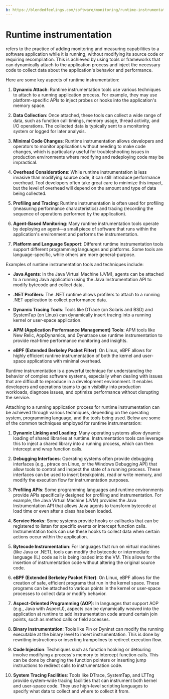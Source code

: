 ```yaml
---
b: https://blendedfeelings.com/software/monitoring/runtime-instrumentation.md
---
```


# Runtime instrumentation 
refers to the practice of adding monitoring and measuring capabilities to a software application while it is running, without modifying its source code or requiring recompilation. This is achieved by using tools or frameworks that can dynamically attach to the application process and inject the necessary code to collect data about the application's behavior and performance.

Here are some key aspects of runtime instrumentation:

1. **Dynamic Attach**: Runtime instrumentation tools use various techniques to attach to a running application process. For example, they may use platform-specific APIs to inject probes or hooks into the application's memory space.

2. **Data Collection**: Once attached, these tools can collect a wide range of data, such as function call timings, memory usage, thread activity, and I/O operations. The collected data is typically sent to a monitoring system or logged for later analysis.

3. **Minimal Code Changes**: Runtime instrumentation allows developers and operators to monitor applications without needing to make code changes, which is particularly useful for troubleshooting issues in production environments where modifying and redeploying code may be impractical.

4. **Overhead Considerations**: While runtime instrumentation is less invasive than modifying source code, it can still introduce performance overhead. Tool developers often take great care to minimize this impact, but the level of overhead will depend on the amount and type of data being collected.

5. **Profiling and Tracing**: Runtime instrumentation is often used for profiling (measuring performance characteristics) and tracing (recording the sequence of operations performed by the application).

6. **Agent-Based Monitoring**: Many runtime instrumentation tools operate by deploying an agent—a small piece of software that runs within the application's environment and performs the instrumentation.

7. **Platform and Language Support**: Different runtime instrumentation tools support different programming languages and platforms. Some tools are language-specific, while others are more general-purpose.

Examples of runtime instrumentation tools and techniques include:

- **Java Agents**: In the Java Virtual Machine (JVM), agents can be attached to a running Java application using the Java Instrumentation API to modify bytecode and collect data.

- **.NET Profilers**: The .NET runtime allows profilers to attach to a running .NET application to collect performance data.

- **Dynamic Tracing Tools**: Tools like DTrace (on Solaris and BSD) and SystemTap (on Linux) can dynamically insert tracing into a running kernel or user-space application.

- **APM (Application Performance Management) Tools**: APM tools like New Relic, AppDynamics, and Dynatrace use runtime instrumentation to provide real-time performance monitoring and insights.

- **eBPF (Extended Berkeley Packet Filter)**: On Linux, eBPF allows for highly efficient runtime instrumentation of both the kernel and user-space applications with minimal overhead.

Runtime instrumentation is a powerful technique for understanding the behavior of complex software systems, especially when dealing with issues that are difficult to reproduce in a development environment. It enables developers and operations teams to gain visibility into production workloads, diagnose issues, and optimize performance without disrupting the service.

Attaching to a running application process for runtime instrumentation can be achieved through various techniques, depending on the operating system, programming language, and the tools being used. Below are some of the common techniques employed for runtime instrumentation:

1. **Dynamic Linking and Loading**: Many operating systems allow dynamic loading of shared libraries at runtime. Instrumentation tools can leverage this to inject a shared library into a running process, which can then intercept and wrap function calls.

2. **Debugging Interfaces**: Operating systems often provide debugging interfaces (e.g., ptrace on Linux, or the Windows Debugging API) that allow tools to control and inspect the state of a running process. These interfaces can be used to insert breakpoints, read or write memory, and modify the execution flow for instrumentation purposes.

3. **Profiling APIs**: Some programming languages and runtime environments provide APIs specifically designed for profiling and instrumentation. For example, the Java Virtual Machine (JVM) provides the Java Instrumentation API that allows Java agents to transform bytecode at load time or even after a class has been loaded.

4. **Service Hooks**: Some systems provide hooks or callbacks that can be registered to listen for specific events or intercept function calls. Instrumentation tools can use these hooks to collect data when certain actions occur within the application.

5. **Bytecode Instrumentation**: For languages that run on virtual machines (like Java or .NET), tools can modify the bytecode or intermediate language (IL) code as it is being loaded into the VM. This allows for the insertion of instrumentation code without altering the original source code.

6. **eBPF (Extended Berkeley Packet Filter)**: On Linux, eBPF allows for the creation of safe, efficient programs that run in the kernel space. These programs can be attached to various points in the kernel or user-space processes to collect data or modify behavior.

7. **Aspect-Oriented Programming (AOP)**: In languages that support AOP (e.g., Java with AspectJ), aspects can be dynamically weaved into the application at runtime to add instrumentation code around certain join points, such as method calls or field accesses.

8. **Binary Instrumentation**: Tools like Pin or Dyninst can modify the running executable at the binary level to insert instrumentation. This is done by rewriting instructions or inserting trampolines to redirect execution flow.

9. **Code Injection**: Techniques such as function hooking or detouring involve modifying a process's memory to intercept function calls. This can be done by changing the function pointers or inserting jump instructions to redirect calls to instrumentation code.

10. **System Tracing Facilities**: Tools like DTrace, SystemTap, and LTTng provide system-wide tracing facilities that can instrument both kernel and user-space code. They use high-level scripting languages to specify what data to collect and where to collect it from.